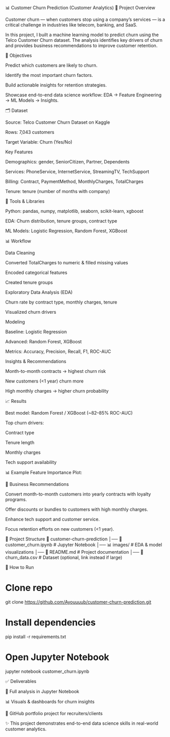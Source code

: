 📊 Customer Churn Prediction (Customer Analytics)
📌 Project Overview

Customer churn — when customers stop using a company’s services — is a critical challenge in industries like telecom, banking, and SaaS.

In this project, I built a machine learning model to predict churn using the Telco Customer Churn dataset.
The analysis identifies key drivers of churn and provides business recommendations to improve customer retention.

🎯 Objectives

Predict which customers are likely to churn.

Identify the most important churn factors.

Build actionable insights for retention strategies.

Showcase end-to-end data science workflow: EDA → Feature Engineering → ML Models → Insights.

🗂️ Dataset

Source: Telco Customer Churn Dataset on Kaggle

Rows: 7,043 customers

Target Variable: Churn (Yes/No)

Key Features

Demographics: gender, SeniorCitizen, Partner, Dependents

Services: PhoneService, InternetService, StreamingTV, TechSupport

Billing: Contract, PaymentMethod, MonthlyCharges, TotalCharges

Tenure: tenure (number of months with company)

🔧 Tools & Libraries

Python: pandas, numpy, matplotlib, seaborn, scikit-learn, xgboost

EDA: Churn distribution, tenure groups, contract type

ML Models: Logistic Regression, Random Forest, XGBoost

📊 Workflow

Data Cleaning

Converted TotalCharges to numeric & filled missing values

Encoded categorical features

Created tenure groups

Exploratory Data Analysis (EDA)

Churn rate by contract type, monthly charges, tenure

Visualized churn drivers

Modeling

Baseline: Logistic Regression

Advanced: Random Forest, XGBoost

Metrics: Accuracy, Precision, Recall, F1, ROC-AUC

Insights & Recommendations

Month-to-month contracts → highest churn risk

New customers (<1 year) churn more

High monthly charges → higher churn probability

📈 Results

Best model: Random Forest / XGBoost (~82–85% ROC-AUC)

Top churn drivers:

Contract type

Tenure length

Monthly charges

Tech support availability

📊 Example Feature Importance Plot:


🧾 Business Recommendations

Convert month-to-month customers into yearly contracts with loyalty programs.

Offer discounts or bundles to customers with high monthly charges.

Enhance tech support and customer service.

Focus retention efforts on new customers (<1 year).

📂 Project Structure
📁 customer-churn-prediction
│── 📓 customer_churn.ipynb   # Jupyter Notebook
│── 📊 images/                # EDA & model visualizations
│── 📑 README.md              # Project documentation
│── 📄 churn_data.csv         # Dataset (optional, link instead if large)

🚀 How to Run
# Clone repo
git clone https://github.com/Ayouuuub/customer-churn-prediction.git

# Install dependencies
pip install -r requirements.txt

# Open Jupyter Notebook
jupyter notebook customer_churn.ipynb

✅ Deliverables

📓 Full analysis in Jupyter Notebook

📊 Visuals & dashboards for churn insights

📑 GitHub portfolio project for recruiters/clients

✨ This project demonstrates end-to-end data science skills in real-world customer analytics.

